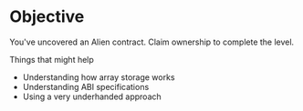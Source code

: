 # Objective

You've uncovered an Alien contract. Claim ownership to complete the level.

Things that might help

-   Understanding how array storage works
-   Understanding ABI specifications
-   Using a very underhanded approach
